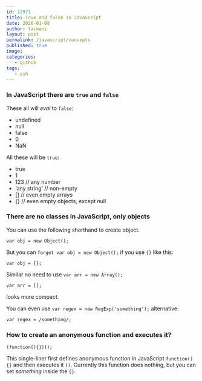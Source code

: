 ```yaml
---
id: 12971
title: True and false in JavaScript
date: 2020-01-08
author: taimani
layout: post
permalink: /javascript/concepts
published: true
image: 
categories:
   - github
tags:
   - ssh
---
```

### In JavaScript there are `true` and `false`

These all will *eval* to `false`:

* undefined
* null
* false
* 0
* NaN

All these will be `true`:

* true
* 1
* 123 // any number
* ‘any string’ // non-empty
* [] // even empty arrays
* {} // even empty objects, except null

### There are no classes in JavaScript, only objects

You can use the following shorthand to create object.

    var obj = new Object();

But you can `forget var obj = new Object();` if you use `{}` like this:

    var obj = {};

Similar no need to use `var arr = new Array();`

    var arr = []; 

looks more compact.

You can even use `var regex = new RegExp('something');` alternative:

    var regex = /something/;


### How to create an anonymous function and executes it?    

    (function(){})();

This single-liner first defines anonymous function in JavaScript `function(){}` and then executes it `()`. Currently this function does nothing, but you can set _something_ inside the `{}`.    